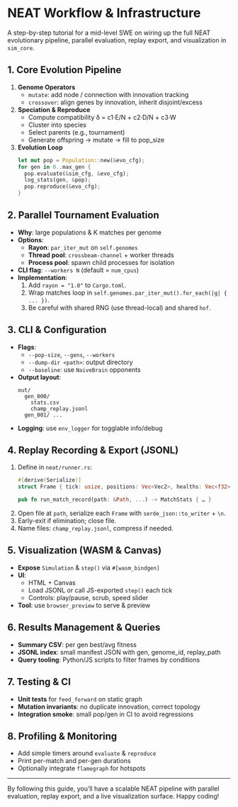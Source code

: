 # NEAT Workflow & Infrastructure

A step-by-step tutorial for a mid-level SWE on wiring up the full NEAT evolutionary pipeline, parallel evaluation, replay export, and visualization in `sim_core`.

## 1. Core Evolution Pipeline

1. **Genome Operators**
   - `mutate`: add node / connection with innovation tracking
   - `crossover`: align genes by innovation, inherit disjoint/excess
2. **Speciation & Reproduce**
   - Compute compatibility δ = c1·E/N + c2·D/N + c3·W
   - Cluster into species
   - Select parents (e.g., tournament)
   - Generate offspring → mutate → fill to pop_size
3. **Evolution Loop**
   ```rust
   let mut pop = Population::new(&evo_cfg);
   for gen in 0..max_gen {
     pop.evaluate(&sim_cfg, &evo_cfg);
     log_stats(gen, &pop);
     pop.reproduce(&evo_cfg);
   }
   ```

## 2. Parallel Tournament Evaluation

- **Why**: large populations & K matches per genome
- **Options**:
  - **Rayon**: `par_iter_mut` on `self.genomes`
  - **Thread pool**: `crossbeam-channel` + worker threads
  - **Process pool**: spawn child processes for isolation
- **CLI flag**: `--workers N` (default = `num_cpus`)
- **Implementation**:
  1. Add `rayon = "1.0"` to `Cargo.toml`.
  2. Wrap matches loop in `self.genomes.par_iter_mut().for_each(|g| { ... })`.
  3. Be careful with shared RNG (use thread-local) and shared `hof`.

## 3. CLI & Configuration

- **Flags**:
  - `--pop-size`, `--gens`, `--workers`
  - `--dump-dir <path>`: output directory
  - `--baseline`: use `NaiveBrain` opponents
- **Output layout**:
  ```text
  out/
    gen_000/
      stats.csv
      champ_replay.jsonl
    gen_001/ ...
  ```
- **Logging**: use `env_logger` for togglable info/debug

## 4. Replay Recording & Export (JSONL)

1. Define in `neat/runner.rs`:
   ```rust
   #[derive(Serialize)]
   struct Frame { tick: usize, positions: Vec<Vec2>, healths: Vec<f32>, actions: Vec<Action> }

   pub fn run_match_record(path: &Path, ...) -> MatchStats { … }
   ```
2. Open file at `path`, serialize each `Frame` with `serde_json::to_writer` + `\n`.
3. Early-exit if elimination; close file.
4. Name files: `champ_replay.jsonl`, compress if needed.

## 5. Visualization (WASM & Canvas)

- **Expose** `Simulation` & `step()` via `#[wasm_bindgen]`
- **UI**:
  - HTML + Canvas
  - Load JSONL or call JS-exported `step()` each tick
  - Controls: play/pause, scrub, speed slider
- **Tool**: use `browser_preview` to serve & preview

## 6. Results Management & Queries

- **Summary CSV**: per gen best/avg fitness
- **JSONL index**: small manifest JSON with gen, genome_id, replay_path
- **Query tooling**: Python/JS scripts to filter frames by conditions

## 7. Testing & CI

- **Unit tests** for `feed_forward` on static graph
- **Mutation invariants**: no duplicate innovation, correct topology
- **Integration smoke**: small pop/gen in CI to avoid regressions

## 8. Profiling & Monitoring

- Add simple timers around `evaluate` & `reproduce`
- Print per-match and per-gen durations
- Optionally integrate `flamegraph` for hotspots

---

By following this guide, you’ll have a scalable NEAT pipeline with parallel evaluation, replay export, and a live visualization surface. Happy coding!
